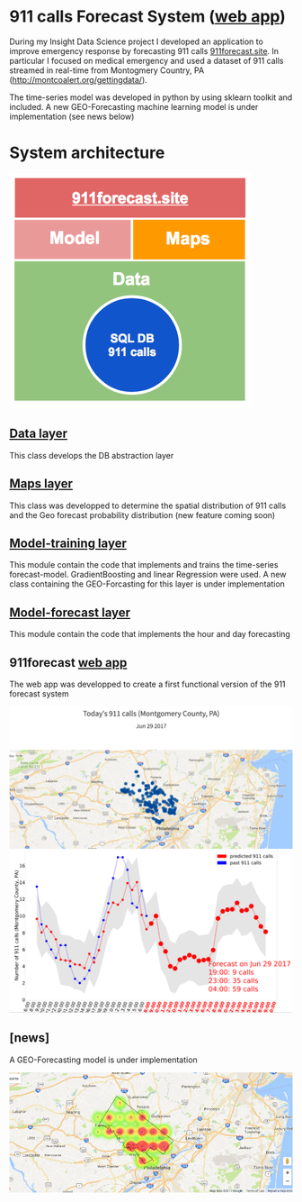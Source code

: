 # 911 calls Forecast System (<a href="http://www.911forecast.site">web app</a>)
During my Insight Data Science project I developed an application to improve emergency response by forecasting 911 calls <a href="http://www.911forecast.site">911forecast.site</a>. In particular I focused on medical emergency and used a dataset of 911 calls streamed in real-time from Montogmery Country, PA (http://montcoalert.org/gettingdata/).

The time-series model was developed in python by using sklearn toolkit and included. A new GEO-Forecasting machine learning model is under implementation (see news below)

# System architecture
<img src="sys_architecture.png" alt="">

## [Data layer](emsmodule_data_exploration_2.ipynb)
This class develops the DB abstraction layer

## [Maps layer](emsmodule_maps.ipynb)
This class was developped to determine the spatial distribution of  911 calls and the Geo forecast probability distribution (new feature coming soon)

## [Model-training layer](emsmodule_forecast_training.ipynb)
This module contain the code that implements and trains the time-series forecast-model. GradientBoosting and linear Regression were used. A new class containing the GEO-Forcasting for this layer is under implementation

## [Model-forecast layer](emsmodule_forecast_future.ipynb)
This module contain the code that implements the hour and day forecasting

## 911forecast <a href="http://www.911forecast.site">web app</a>
The web app was developped to create a  first functional version of the 911 forecast system

<img src="img_1.png" alt="">

<img src="img_2.png" alt="">


## [news]
A GEO-Forecasting model is under implementation

<img src="img_3.png" alt="">



